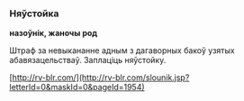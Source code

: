 ### Няўстойка
**назоўнік, жаночы род**

Штраф за невыкананне адным з дагаворных бакоў узятых абавязацельстваў. Заплаціць няўстойку.

<a rel="author">[http://rv-blr.com/](http://rv-blr.com/slounik.jsp?letterId=0&maskId=0&pageId=1954)</a>
